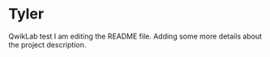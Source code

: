 # Tyler
QwikLab test
I am editing the README file. Adding some more details about the project description.
